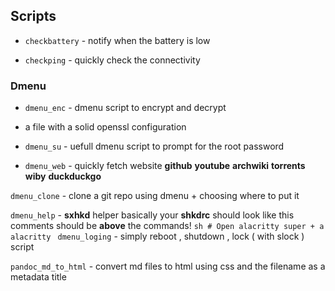 ## Scripts

* `checkbattery` - notify when the battery is low

* `checkping` - quickly check the connectivity

### Dmenu

* `dmenu_enc` - dmenu script to encrypt and decrypt 
* a file with a solid openssl configuration

* `dmenu_su` - uefull dmenu script to prompt for the root 
password

* `dmenu_web` - quickly fetch website 
__github__
__youtube__
__archwiki__
__torrents__
__wiby__
__duckduckgo__
                            
`dmenu_clone` - clone a git repo using dmenu + choosing where to put it                

`dmenu_help` - __sxhkd__ helper basically 
            your __shkdrc__ should look like this
            comments should be __above__ the commands! 
            ```sh
            # Open alacritty
            super + a
                alacritty
            ```
`dmenu_loging` - simply reboot , shutdown , lock ( with slock ) script

`pandoc_md_to_html` - convert md files to html using css and the filename as a 
metadata title
